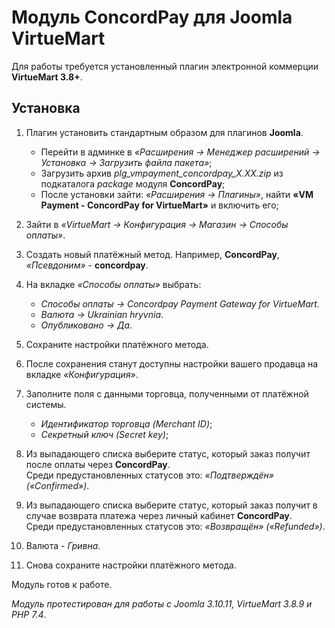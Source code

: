 # Модуль ConcordPay для Joomla VirtueMart

Для работы требуется установленный плагин электронной коммерции **VirtueMart 3.8+**.

## Установка

1. Плагин установить стандартным образом для плагинов **Joomla**.
   - Перейти в админке в *«Расширения -> Менеджер расширений -> Установка -> Загрузить файла пакета»*;
   - Загрузить архив *plg_vmpayment_concordpay_X.XX.zip* из подкаталога *package* модуля **ConcordPay**;
   - После установки зайти: *«Расширения -> Плагины»*, найти **«VM Payment - ConcordPay for VirtueMart»** и включить его;

2. Зайти в *«VirtueMart -> Конфигурация -> Магазин -> Способы оплаты»*.

3. Создать новый платёжный метод. Например, **ConcordPay**, <br> *«Псевдоним»* - **concordpay**.

4. На вкладке *«Способы оплаты»* выбрать:
   - *Способы оплаты -> Concordpay Payment Gateway for VirtueMart*.
   - *Валюта -> Ukrainian hryvnia*.
   - *Опубликовано -> Да*.

5. Сохраните настройки платёжного метода.

6. После сохранения станут доступны настройки вашего продавца на вкладке *«Конфигурация»*.

7. Заполните поля с данными торговца, полученными от платёжной системы.
   - *Идентификатор торговца (Merchant ID)*;
   - *Секретный ключ (Secret key)*;

8. Из выпадающего списка выберите статус, который заказ получит после оплаты через **ConcordPay**.<br>
   Среди предустановленных статусов это: *«Подтверждён» («Confirmed»)*.

9. Из выпадающего списка выберите статус, который заказ получит в случае возврата платежа через личный кабинет **ConcordPay**.<br>
   Среди предустановленных статусов это: *«Возвращён» («Refunded»)*.

10. Валюта - *Гривна*.

11. Снова сохраните настройки платёжного метода.

Модуль готов к работе.

*Модуль протестирован для работы с Joomla 3.10.11, VirtueMart 3.8.9 и PHP 7.4*.